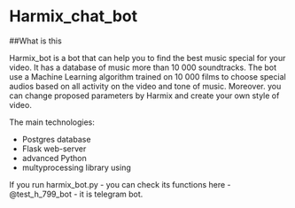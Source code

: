 # Harmix_chat_bot

##What is this

Harmix_bot is a bot that can help you to find the best music special for your video. It has a database of music more
than 10 000 soundtracks. The bot use a Machine Learning algorithm trained on 10 000 films to choose special audios 
based on all activity on the video and tone of music. Moreover. you can change proposed parameters by Harmix and
create your own style of video.

The main technologies:
- Postgres database
- Flask web-server
- advanced Python
- multyprocessing library using


If you run harmix_bot.py - you can check its functions here - @test_h_799_bot - it is telegram bot.